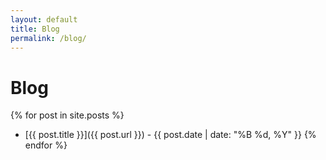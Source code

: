 ```yaml
---
layout: default
title: Blog
permalink: /blog/
---
```

# Blog

{% for post in site.posts %}
- [{{ post.title }}]({{ post.url }}) - {{ post.date | date: "%B %d, %Y" }}
{% endfor %}
